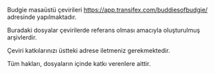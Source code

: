Budgie masaüstü çevirileri https://app.transifex.com/buddiesofbudgie/ adresinde yapılmaktadır.

Buradaki dosyalar çevirilerde referans olması amacıyla oluşturulmuş arşivlerdir.

Çeviri katkılarınızı üstteki adrese iletmeniz gerekmektedir.

Tüm hakları, dosyaların içinde katkı verenlere aittir.

